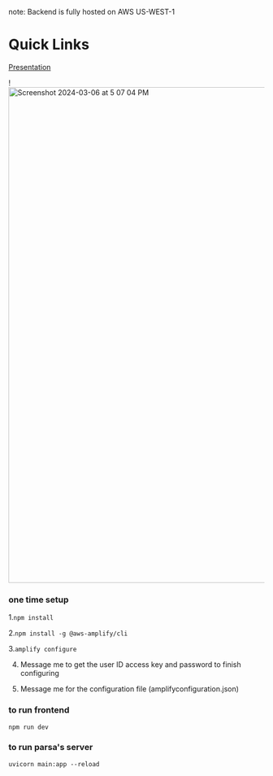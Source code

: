 note: Backend is fully hosted on AWS US-WEST-1

# Quick Links

[Presentation](https://docs.google.com/presentation/d/1m_OOWtVvnNwTZf1hH8pmGAPQ1GTZ6Q6CqmGLYLbQFnc/edit#slide=id.g2baee9e7849_0_3)

!<img width="975" alt="Screenshot 2024-03-06 at 5 07 04 PM" src="https://github.com/Skin-Oracle/DermIQ-react-v2/assets/53193453/b2f474a3-8de1-4496-8b74-58614d07561b">


### one time setup 

1.`npm install`

2.`npm install -g @aws-amplify/cli`

3.`amplify configure`

4. Message me to get the user ID access key and password to finish configuring

5. Message me for the configuration file (amplifyconfiguration.json)

### to run frontend
`npm run dev`

### to run parsa's server 
`uvicorn main:app --reload`
